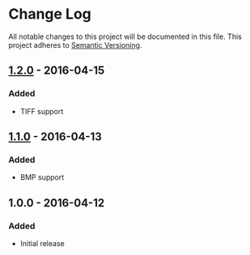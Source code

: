 # Change Log
All notable changes to this project will be documented in this file.
This project adheres to [Semantic Versioning](http://semver.org/).

## [1.2.0](../../compare/1.1.0...1.2.0) - 2016-04-15
### Added
- TIFF support

## [1.1.0](../../compare/1.0.0...1.1.0) - 2016-04-13
### Added
- BMP support

## 1.0.0 - 2016-04-12
### Added
- Initial release
